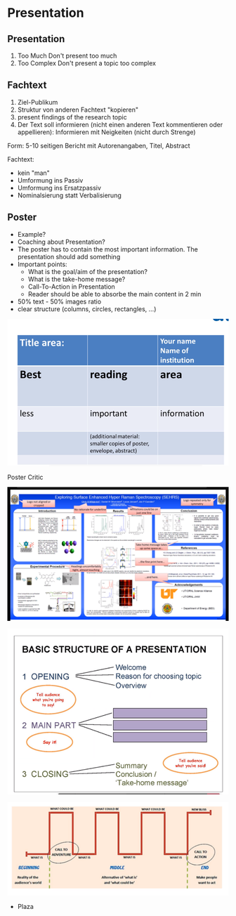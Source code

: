 # Presentation

## Presentation

1. Too Much
   Don't present too much
2. Too Complex
   Don't present a topic too complex

## Fachtext

1. Ziel-Publikum
2. Struktur von anderen Fachtext "kopieren"
3. present findings of the research topic
4. Der Text soll informieren (nicht einen anderen Text kommentieren oder appellieren): Informieren mit Neigkeiten (nicht durch Strenge)



Form: 5-10 seitigen Bericht mit Autorenangaben, Titel, Abstract 

Fachtext:

* kein "man"
* Umformung ins Passiv
* Umformung ins Ersatzpassiv
* Nominalsierung statt Verbalisierung

## Poster

- Example?
- Coaching about Presentation?
- The poster has to contain the most important information. The presentation should add something
- Important points:
  - What is the goal/aim of the presentation?
  - What is the take-home message?
  - Call-To-Action in Presentation
  - Reader should be able to absorbe the main content in 2 min
- 50% text - 50% images ratio
- clear structure (columns, circles, rectangles, ...)

![image-20220404123817104](res/image-20220404123817104.png)

Poster Critic

![image-20220404124452050](res/image-20220404124452050.png)

![image-20220404124652228](res/image-20220404124652228.png)

![image-20220404124751095](res/image-20220404124751095.png)

* Plaza